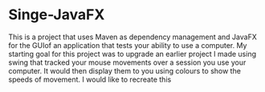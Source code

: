 # Singe-JavaFX
This is a project that uses Maven as dependency management and JavaFX for the GUIof an application that tests your ability to use a computer.
My starting goal for this project was to upgrade an earlier project I made using swing that tracked your mouse movements over a session you use your computer.
It would then display them to you using colours to show the speeds of movement.
I would like to recreate this 
